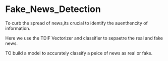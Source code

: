 # Fake_News_Detection



To curb the spread of news,its crucial to identify the auenthencity of information.

Here we use the TDIF Vectorizer and classifier to sepaetre the real and fake news.

TO build a model to accurately classify a peice of news as real or fake.
